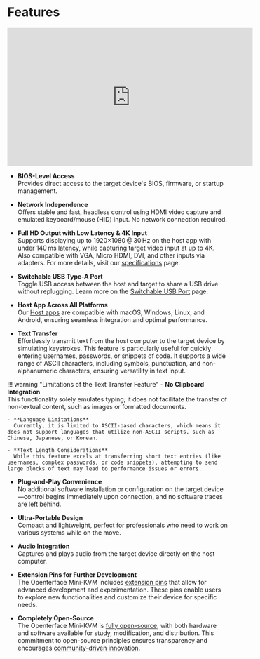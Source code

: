 # Features

<iframe 
  width="560" 
  height="315" 
  src="https://www.youtube.com/embed/r3HNUflWGOY?si=84Ek6F9ocHmmGTqW" 
  title="YouTube video player" 
  frameborder="0" 
  allow="accelerometer; autoplay; clipboard-write; encrypted-media; gyroscope; picture-in-picture; web-share" 
  referrerpolicy="strict-origin-when-cross-origin" 
  allowfullscreen>
</iframe>

- **BIOS-Level Access**  
  Provides direct access to the target device's BIOS, firmware, or startup management.

- **Network Independence**  
  Offers stable and fast, headless control using HDMI video capture and emulated keyboard/mouse (HID) input. No network connection required.

- **Full HD Output with Low Latency & 4K Input**  
  Supports displaying up to 1920×1080 @ 30 Hz on the host app with under 140 ms latency, while capturing target video input at up to 4K. Also compatible with VGA, Micro HDMI, DVI, and other inputs via adapters. For more details, visit our [specifications](specifications) page.

- **Switchable USB Type-A Port**  
  Toggle USB access between the host and target to share a USB drive without replugging. Learn more on the [Switchable USB Port](../usb-switch) page.

- **Host App Across All Platforms**  
  Our [Host apps](/app) are compatible with macOS, Windows, Linux, and Android, ensuring seamless integration and optimal performance.

- **Text Transfer**  
  Effortlessly transmit text from the host computer to the target device by simulating keystrokes. This feature is particularly useful for quickly entering usernames, passwords, or snippets of code. It supports a wide range of ASCII characters, including symbols, punctuation, and non-alphanumeric characters, ensuring versatility in text input.

!!! warning "Limitations of the Text Transfer Feature"
    - **No Clipboard Integration**  
      This functionality solely emulates typing; it does not facilitate the transfer of non-textual content, such as images or formatted documents.

    - **Language Limitations**  
      Currently, it is limited to ASCII-based characters, which means it does not support languages that utilize non-ASCII scripts, such as Chinese, Japanese, or Korean.

    - **Text Length Considerations**  
      While this feature excels at transferring short text entries (like usernames, complex passwords, or code snippets), attempting to send large blocks of text may lead to performance issues or errors.

- **Plug-and-Play Convenience**  
  No additional software installation or configuration on the target device—control begins immediately upon connection, and no software traces are left behind.

- **Ultra-Portable Design**  
  Compact and lightweight, perfect for professionals who need to work on various systems while on the move.

- **Audio Integration**  
  Captures and plays audio from the target device directly on the host computer.

- **Extension Pins for Further Development**  
  The Openterface Mini-KVM includes [extension pins](../extension-pins) that allow for advanced development and experimentation. These pins enable users to explore new functionalities and customize their device for specific needs.

- **Completely Open-Source**  
  The Openterface Mini-KVM is [fully open-source](/compliance), with both hardware and software available for study, modification, and distribution. This commitment to open-source principles ensures transparency and encourages [community-driven innovation](/discord).
